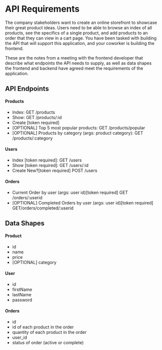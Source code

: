 # API Requirements
The company stakeholders want to create an online storefront to showcase their great product ideas. Users need to be able to browse an index of all products, see the specifics of a single product, and add products to an order that they can view in a cart page. You have been tasked with building the API that will support this application, and your coworker is building the frontend.

These are the notes from a meeting with the frontend developer that describe what endpoints the API needs to supply, as well as data shapes the frontend and backend have agreed meet the requirements of the application. 

## API Endpoints
#### Products
- Index:    GET /products
- Show:     GET /products/:id
- Create [token required]
- [OPTIONAL] Top 5 most popular products:   GET /products/popular
- [OPTIONAL] Products by category (args: product category): GET /products/:category

#### Users
- Index [token required]:   GET /users
- Show [token required]:    GET /users/:id
- Create New?[token required]  POST /users

#### Orders
- Current Order by user (args: user id)[token required] GET /orders/:userid
- [OPTIONAL] Completed Orders by user (args: user id)[token required] GET/orders/completed/:userid

## Data Shapes
#### Product
-  id
- name
- price
- [OPTIONAL] category

#### User
- id
- firstName
- lastName
- password

#### Orders
- id
- id of each product in the order
- quantity of each product in the order
- user_id
- status of order (active or complete)

